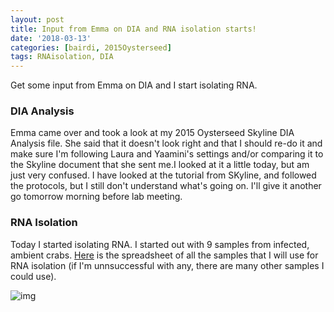 ```yaml
---
layout: post
title: Input from Emma on DIA and RNA isolation starts!
date: '2018-03-13'
categories: [bairdi, 2015Oysterseed]
tags: RNAisolation, DIA
---
```

Get some input from Emma on DIA and I start isolating RNA.


### DIA Analysis

Emma came over and took a look at my 2015 Oysterseed Skyline DIA Analysis file. She said that it doesn't look right and that I should re-do it and make sure I'm following Laura and Yaamini's settings and/or comparing it to the Skyline document that she sent me.I looked at it a little today, but am just very confused. I have looked at the tutorial from SKyline, and followed the protocols, but I still don't understand what's going on. I'll give it another go tomorrow morning before lab meeting.

### RNA Isolation

Today I started isolating RNA. I started out with 9 samples from infected, ambient crabs. [Here](http://owl.fish.washington.edu/scaphapoda/grace/Crab-project/samples-for-RNA-isolation.xlsx) is the spreadsheet of all the samples that I will use for RNA isolation (if I'm unnsuccessful with any, there are many other samples I could use). 

![img](http://owl.fish.washington.edu/scaphapoda/grace/Crab-project/CaptureRNA-isolation.PNG)
